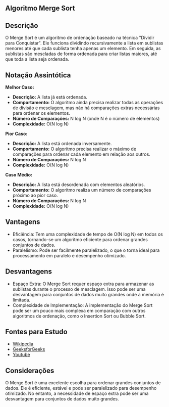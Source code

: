## Algoritmo Merge Sort
## Descrição
O Merge Sort é um algoritmo de ordenação baseado na técnica "Dividir para Conquistar". Ele funciona dividindo recursivamente a lista em sublistas menores até que cada sublista tenha apenas um elemento. Em seguida, as sublistas são mescladas de forma ordenada para criar listas maiores, até que toda a lista seja ordenada.

## Notação Assintótica
**Melhor Caso:**
- **Descrição:** A lista já está ordenada.
- **Comportamento:** O algoritmo ainda precisa realizar todas as operações de divisão e mesclagem, mas não há comparações extras necessárias para ordenar os elementos.
- **Número de Comparações:** N log N (onde N é o número de elementos)
- **Complexidade:** O(N log N)

**Pior Caso:**
- **Descrição:** A lista está ordenada inversamente.
- **Comportamento:** O algoritmo precisa realizar o máximo de comparações para ordenar cada elemento em relação aos outros.
- **Número de Comparações:** N log N
- **Complexidade:** O(N log N)

**Caso Médio:**
- **Descrição:** A lista está desordenada com elementos aleatórios.
- **Comportamento:** O algoritmo realiza um número de comparações próximo ao pior caso.
- **Número de Comparações:** N log N
- **Complexidade:** O(N log N)

## Vantagens
+ Eficiência: Tem uma complexidade de tempo de O(N log N) em todos os casos, tornando-se um algoritmo eficiente para ordenar grandes conjuntos de dados.
+ Paralelismo: Pode ser facilmente paralelizado, o que o torna ideal para processamento em paralelo e desempenho otimizado.

## Desvantagens
+ Espaço Extra: O Merge Sort requer espaço extra para armazenar as sublistas durante o processo de mesclagem. Isso pode ser uma desvantagem para conjuntos de dados muito grandes onde a memória é limitada.
+ Complexidade de Implementação: A implementação do Merge Sort pode ser um pouco mais complexa em comparação com outros algoritmos de ordenação, como o Insertion Sort ou Bubble Sort.

## Fontes para Estudo
+ [Wikipedia](https://pt.wikipedia.org/wiki/Merge_sort)
+ [GeeksforGeeks](https://www.geeksforgeeks.org/merge-sort/)
+ [Youtube](https://www.youtube.com/watch?v=4VqmGXwpLqc)

## Considerações
O Merge Sort é uma excelente escolha para ordenar grandes conjuntos de dados. Ele é eficiente, estável e pode ser paralelizado para desempenho otimizado. No entanto, a necessidade de espaço extra pode ser uma desvantagem para conjuntos de dados muito grandes.